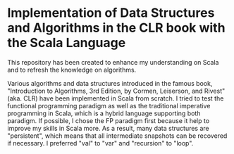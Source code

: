 # Implementation of Data Structures and Algorithms in the CLR book with the Scala Language

This repository has been created to enhance my understanding on Scala and to refresh the knowledge on algorithms.

Various algorithms and data structures introduced in the famous book, "Introduction to Algorithms, 3rd Edition, by Cormen, Leiserson, and Rivest"(aka. CLR) have been implemented in Scala from scratch.
I tried to test the functional programming paradigm as well as the traditional imperative programming in Scala, which is a hybrid language supporting both paradigm.
If possible, I chose the FP paradigm first because it help to improve my skills in Scala more. As a result, many data structures are "persistent", which means that all intermediate snapshots can be recovered if necessary.
I preferred "val" to "var" and "recursion" to "loop".
